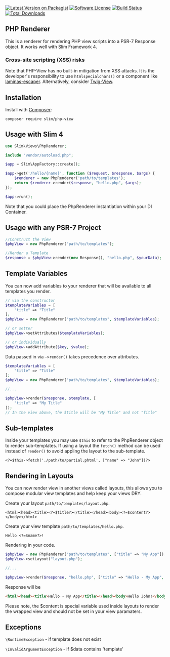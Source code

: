 
[![Latest Version on Packagist](https://img.shields.io/github/release/slimphp/php-view.svg)](https://packagist.org/packages/slim/PHP-View)
[![Software License](https://img.shields.io/badge/license-MIT-brightgreen.svg)](LICENSE.md)
[![Build Status](https://github.com/slimphp/PHP-View/actions/workflows/build.yml/badge.svg?branch=3.x)](https://github.com/slimphp/PHP-View/actions)
[![Total Downloads](https://img.shields.io/packagist/dt/slim/PHP-View.svg)](https://packagist.org/packages/slim/PHP-View/stats)


## PHP Renderer

This is a renderer for rendering PHP view scripts into a PSR-7 Response object. It works well with Slim Framework 4.


### Cross-site scripting (XSS) risks

Note that PHP-View has no built-in mitigation from XSS attacks. It is the developer's responsibility to use `htmlspecialchars()` or a component like [laminas-escaper](https://github.com/laminas/laminas-escaper). Alternatively, consider  [Twig-View](https://github.com/slimphp/Twig-View).


## Installation

Install with [Composer](http://getcomposer.org):

```
composer require slim/php-view
```

## Usage with Slim 4

```php
use Slim\Views\PhpRenderer;

include "vendor/autoload.php";

$app = Slim\AppFactory::create();

$app->get('/hello/{name}', function ($request, $response, $args) {
    $renderer = new PhpRenderer('path/to/templates');
    return $renderer->render($response, "hello.php", $args);
});

$app->run();
```

Note that you could place the PhpRenderer instantiation within your DI Container. 

## Usage with any PSR-7 Project

```php
//Construct the View
$phpView = new PhpRenderer("path/to/templates");

//Render a Template
$response = $phpView->render(new Response(), "hello.php", $yourData);
```

## Template Variables
You can now add variables to your renderer that will be available to all templates you render.

```php
// via the constructor
$templateVariables = [
    "title" => "Title"
];
$phpView = new PhpRenderer("path/to/templates", $templateVariables);

// or setter
$phpView->setAttributes($templateVariables);

// or individually
$phpView->addAttribute($key, $value);
```

Data passed in via `->render()` takes precedence over attributes.

```php
$templateVariables = [
    "title" => "Title"
];
$phpView = new PhpRenderer("path/to/templates", $templateVariables);

//...

$phpView->render($response, $template, [
    "title" => "My Title"
]);
// In the view above, the $title will be "My Title" and not "Title"
```

## Sub-templates

Inside your templates you may use `$this` to refer to the PhpRenderer object to render sub-templates. 
If using a layout the `fetch()` method can be used instead of `render()` to avoid appling the layout to the sub-template.

```phtml
<?=$this->fetch('./path/to/partial.phtml', ["name" => "John"])?>
```

## Rendering in Layouts
You can now render view in another views called layouts, this allows you to compose modular view templates
and help keep your views DRY.

Create your layout `path/to/templates/layout.php`.
```phtml
<html><head><title><?=$title?></title></head><body><?=$content?></body></html>
```

Create your view template `path/to/templates/hello.php`.
```phtml
Hello <?=$name?>!
```

Rendering in your code.
```php
$phpView = new PhpRenderer("path/to/templates", ["title" => "My App"]);
$phpView->setLayout("layout.php");

//...

$phpview->render($response, "hello.php", ["title" => "Hello - My App", "name" => "John"]);
```

Response will be
```html
<html><head><title>Hello - My App</title></head><body>Hello John!</body></html>
```

Please note, the $content is special variable used inside layouts to render the wrapped view and should not be set
in your view paramaters.

## Exceptions
`\RuntimeException` - if template does not exist

`\InvalidArgumentException` - if $data contains 'template'
